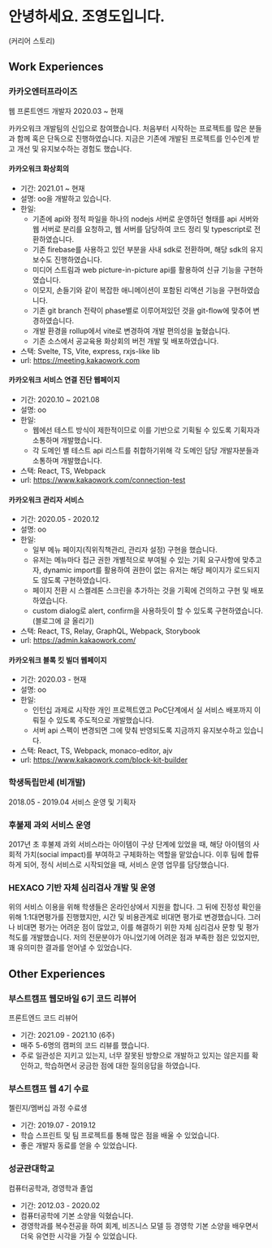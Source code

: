 # 안녕하세요. 조영도입니다.

(커리어 스토리)

## Work Experiences

### 카카오엔터프라이즈

웹 프론트엔드 개발자
2020.03 ~ 현재

카카오워크 개발팀의 신입으로 참여했습니다. 처음부터 시작하는 프로젝트를 많은 분들과 함께 혹은 단독으로 진행하였습니다. 지금은 기존에 개발된 프로젝트를 인수인계 받고 개선 및 유지보수하는 경험도 했습니다.

#### 카카오워크 화상회의

- 기간: 2021.01 ~ 현재
- 설명: oo을 개발하고 있습니다.
- 한일:
  - 기존에 api와 정적 파일을 하나의 nodejs 서버로 운영하던 형태를 api 서버와 웹 서버로 분리를 요청하고, 웹 서버를 담당하여 코드 정리 및 typescript로 전환하였습니다.
  - 기존 firebase를 사용하고 있던 부분을 사내 sdk로 전환하며, 해당 sdk의 유지보수도 진행하였습니다.
  - 미디어 스트림과 web picture-in-picture api를 활용하여 신규 기능을 구현하였습니다.
  - 이모지, 손들기와 같이 복잡한 애니메이션이 포함된 리액션 기능을 구현하였습니다.
  - 기존 git branch 전략이 phase별로 이루어져있던 것을 git-flow에 맞추어 변경하였습니다.
  - 개발 환경을 rollup에서 vite로 변경하여 개발 편의성을 높혔습니다.
  - 기존 소스에서 공교육용 화상회의 버전 개발 및 배포하였습니다.
- 스택: Svelte, TS, Vite, express, rxjs-like lib
- url: https://meeting.kakaowork.com

#### 카카오워크 서비스 연결 진단 웹페이지

- 기간: 2020.10 ~ 2021.08
- 설명: oo
- 한일:
  - 웹에선 테스트 방식이 제한적이므로 이를 기반으로 기획될 수 있도록 기획자과 소통하며 개발했습니다.
  - 각 도메인 별 테스트 api 리스트를 취합하기위해 각 도메인 담당 개발자분들과 소통하며 개발했습니다.
- 스택: React, TS, Webpack
- url: https://www.kakaowork.com/connection-test

#### 카카오워크 관리자 서비스

- 기간: 2020.05 - 2020.12
- 설명: oo
- 한일:
  - 일부 메뉴 페이지(직위직책관리, 관리자 설정) 구현을 했습니다.
  - 유저는 메뉴마다 접근 권한 개별적으로 부여될 수 있는 기획 요구사항에 맞추고자, dynamic import를 활용하여 권한이 없는 유저는 해당 페이지가 로드되지도 않도록 구현하였습니다.
  - 페이지 전환 시 스켈레톤 스크린을 추가하는 것을 기획에 건의하고 구현 및 배포하였습니다.
  - custom dialog로 alert, confirm을 사용하듯이 할 수 있도록 구현하였습니다. (블로그에 글 올리기)
- 스택: React, TS, Relay, GraphQL, Webpack, Storybook
- url: https://admin.kakaowork.com/

#### 카카오워크 블록 킷 빌더 웹페이지

- 기간: 2020.03 - 현재
- 설명: oo
- 한일:
  - 인턴십 과제로 시작한 개인 프로젝트였고 PoC단계에서 실 서비스 배포까지 이뤄질 수 있도록 주도적으로 개발했습니다.
  - 서버 api 스펙이 변경되면 그에 맞춰 반영되도록 지금까지 유지보수하고 있습니다.
- 스택: React, TS, Webpack, monaco-editor, ajv
- url: https://www.kakaowork.com/block-kit-builder

### 학생독립만세 (비개발)

2018.05 - 2019.04
서비스 운영 및 기획자

### 후불제 과외 서비스 운영

2017년 초 후불제 과외 서비스라는 아이템이 구상 단계에 있었을 때, 해당 아이템의 사회적 가치(social impact)를 부여하고 구체화하는 역할을 맡았습니다. 이후 팀에 합류하게 되어, 정식 서비스로 시작되었을 때, 서비스 운영 업무를 담당했습니다.

### HEXACO 기반 자체 심리검사 개발 및 운영

위의 서비스 이용을 위해 학생들은 온라인상에서 지원을 합니다. 그 뒤에 진정성 확인을 위해 1:1대면평가를 진행했지만, 시간 및 비용관계로 비대면 평가로 변경했습니다. 그러나 비대면 평가는 어려운 점이 많았고, 이를 해결하기 위한 자체 심리검사 문항 및 평가 척도를 개발했습니다. 저의 전문분야가 아니었기에 어려운 점과 부족한 점은 있었지만, 꽤 유의미한 결과를 얻어낼 수 있었습니다.

## Other Experiences

### 부스트캠프 웹모바일 6기 코드 리뷰어

프론트엔드 코드 리뷰어

- 기간: 2021.09 - 2021.10 (6주)
- 매주 5-6명의 캠퍼의 코드 리뷰를 했습니다.
- 주로 일관성은 지키고 있는지, 너무 잘못된 방향으로 개발하고 있지는 않은지를 확인하고, 학습하면서 궁금한 점에 대한 질의응답을 하였습니다.

### 부스트캠프 웹 4기 수료

첼린지/멤버십 과정 수료생

- 기간: 2019.07 - 2019.12
- 학습 스프린트 및 팀 프로젝트를 통해 많은 점을 배울 수 있었습니다.
- 좋은 개발자 동료를 얻을 수 있었습니다.

### 성균관대학교

컴퓨터공학과, 경영학과 졸업

- 기간: 2012.03 - 2020.02
- 컴퓨터공학에 기본 소양을 익혔습니다.
- 경영학과를 복수전공을 하여 회계, 비즈니스 모델 등 경영학 기본 소양을 배우면서 더욱 유연한 시각을 가질 수 있었습니다.
